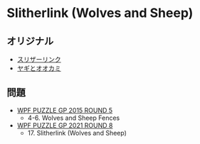 # Slitherlink (Wolves and Sheep)

## オリジナル
- [スリザーリンク](slitherlink.md)
- [ヤギとオオカミ](wolvesandsheep.md)

## 問題
- [WPF PUZZLE GP 2015 ROUND 5](../questions/wpfpgp2015-5.md)
	- 4-6. Wolves and Sheep Fences
- [WPF PUZZLE GP 2021 ROUND 8](../questions/wpfpgp2021-8.md)
	- 17\. Slitherlink (Wolves and Sheep)
